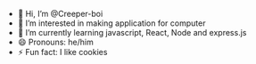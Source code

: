 - 👋 Hi, I’m @Creeper-boi
- 👀 I’m interested in making application for computer
- 🌱 I’m currently learning javascript, React, Node and express.js
- 😄 Pronouns: he/him
- ⚡ Fun fact: I like cookies
